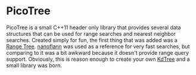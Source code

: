 # PicoTree

PicoTree is a small C++11 header only library that provides several data structures that can be used for range searches and nearest neighbor searches. Created simply for fun, the first thing that was added was a [Range Tree](https://en.wikipedia.org/wiki/Range_tree). [nanoflann](https://github.com/jlblancoc/nanoflann) was used as a reference for very fast searches, but comparing to it was a bit awkward because it doesn't provide range query support. Obviously, this is reason enough to create your own [KdTree](https://en.wikipedia.org/wiki/K-d_tree) and a small library was born.

